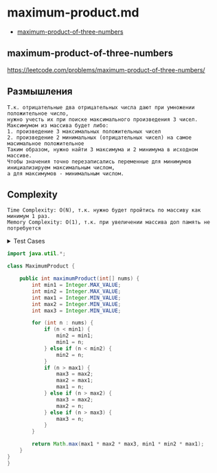 # maximum-product.md

+ [maximum-product-of-three-numbers](#maximum-product-of-three-numbers)

## maximum-product-of-three-numbers

https://leetcode.com/problems/maximum-product-of-three-numbers/

## Размышления
    Т.к. отрицательные два отрицательных числа дают при умножении положительное число, 
    нужно учесть их при поиске максимального произведения 3 чисел. 
    Максимумом из массива будет либо: 
    1. произведение 3 максимальных положительных чисел
    2. произведение 2 минимальных (отрицательных чисел) на самое масимальное положительное
    Таким образом, нужно найти 3 максимума и 2 минимума в исходном массиве.
    Чтобы значения точно перезаписались переменные для минимумов инициализируем максимальным числом, 
    а для максимумов - минимальным числом.
    

## Сomplexity
    Time Complexity: O(N), т.к. нужно будет пройтись по массиву как минимум 1 раз.
    Memory Complexity: O(1), т.к. при увеличении массива доп память не потребуется

<details><summary>Test Cases</summary><blockquote>

``` java
import org.junit.jupiter.api.BeforeEach;
import org.junit.jupiter.api.Test;

import static org.junit.jupiter.api.Assertions.assertEquals;

public class MaximumProductTest {

    private MaximumProduct maximumProduct;

    @BeforeEach
    void setUp() {
        maximumProduct = new MaximumProduct();
    }

    @Test
    void ifOnlyPositiveNumbersReturnProductsOfMaxs() {
        int[] nums = {2, 15, 3, 1, 4, 20};
        assertEquals(maximumProduct.maximumProduct(nums), 20*15*4);
    }

    @Test
    void ifNegativeNumbersAbsMoreThan2MaxValuesReturnProductsOfMins() {
        int[] nums = {-42, -15, 3, 1, 4, 20, 10};
        int expected = -42 * -15 * 20;
        assertEquals(expected, maximumProduct.maximumProduct(nums) );
    }
}
```

</blockquote></details>

``` java
import java.util.*;

class MaximumProduct {

    public int maximumProduct(int[] nums) {
        int min1 = Integer.MAX_VALUE;
        int min2 = Integer.MAX_VALUE;
        int max1 = Integer.MIN_VALUE;
        int max2 = Integer.MIN_VALUE;
        int max3 = Integer.MIN_VALUE;

        for (int n : nums) {
            if (n < min1) {
                min2 = min1;
                min1 = n;
            } else if (n < min2) {
                min2 = n;
            }
            if (n > max1) {
                max3 = max2;
                max2 = max1;
                max1 = n;
            } else if (n > max2) {
                max3 = max2;
                max2 = n;
            } else if (n > max3) {
                max3 = n;
            }
        }

        return Math.max(max1 * max2 * max3, min1 * min2 * max1);
    }
}
}
```